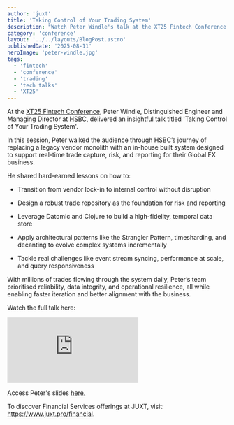 ```yaml
---
author: 'juxt'
title: 'Taking Control of Your Trading System'
description: "Watch Peter Windle's talk at the XT25 Fintech Conference [video]"
category: 'conference'
layout: '../../layouts/BlogPost.astro'
publishedDate: '2025-08-11'
heroImage: 'peter-windle.jpg'
tags:
  - 'fintech'
  - 'conference'
  - 'trading'
  - 'tech talks'
  - 'XT25'
---
```


At the [XT25 Fintech Conference](https://www.juxt.pro/xt25/), Peter Windle, Distinguished Engineer and Managing Director at [HSBC](https://www.hsbc.com), delivered an insightful talk titled 'Taking Control of Your Trading System'.

In this session, Peter walked the audience through HSBC’s journey of replacing a legacy vendor monolith with an in-house built system designed to support real-time trade capture, risk, and reporting for their Global FX business.

He shared hard-earned lessons on how to:

- Transition from vendor lock-in to internal control without disruption

- Design a robust trade repository as the foundation for risk and reporting

- Leverage Datomic and Clojure to build a high-fidelity, temporal data store

- Apply architectural patterns like the Strangler Pattern, timesharding, and decanting to evolve complex systems incrementally

- Tackle real challenges like event stream syncing, performance at scale, and query responsiveness

With millions of trades flowing through the system daily, Peter’s team prioritised reliability, data integrity, and operational resilience, all while enabling faster iteration and better alignment with the business.

Watch the full talk here:

<iframe class='aspect-video w-full' src="https://www.youtube.com/embed/A3yR4OlEBCA?si=-ZeVBxnl7q0E96a3" title="YouTube video player" frameborder="0" allow="accelerometer; autoplay; clipboard-write; encrypted-media; gyroscope; picture-in-picture; web-share" referrerpolicy="strict-origin-when-cross-origin" allowfullscreen></iframe>

Access Peter's slides <a href="/xt25/peter-windle.pdf" target="_blank">here.</a>

To discover Financial Services offerings at JUXT, visit: https://www.juxt.pro/financial.
